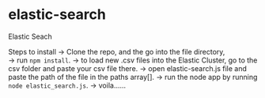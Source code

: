 # elastic-search
Elastic Seach


Steps to install
-> Clone the repo, and the go into the file directory,  
-> run ```npm install```. 
-> to load new .csv files into the Elastic Cluster, go to the csv folder and paste your csv file there. 
-> open elastic-search.js file and paste the path of the file in the paths array[]. 
-> run the node app by running ```node elastic_search.js```. 
-> voila......  
